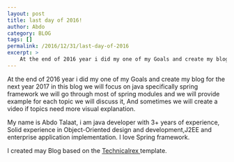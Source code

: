 ```yaml
---
layout: post
title: last day of 2016!
author: Abdo
category: BLOG
tags: []
permalink: /2016/12/31/last-day-of-2016
excerpt: >
    At the end of 2016 year i did my one of my Goals and create my blog for the next year 2017 in this blog we will focus on java specifically spring framework...
---
```


At the end of 2016 year i did my one of my Goals and create my blog for the next year 2017 in this blog we will focus on java specifically spring framework we will go through most of spring modules and we will provide example for each topic we will discuss it, And sometimes we will create a video if topics need more visual explanation. 



My name is Abdo Talaat, i am java developer with 3+ years of experience, Solid experience in Object-Oriented design and development,J2EE and enterprise application implementation. I love Spring framework.



I created may Blog based on the [ Technicalrex ](http://technicalrex.com/ "Technicalrex") template.








